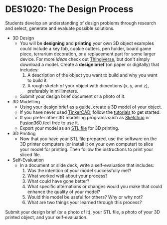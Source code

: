 # DES1020: The Design Process

Students develop an understanding of design problems through research and select, generate and evaluate possible solutions.

* 3D Design
    * You will be **designing** and **printing** your own 3D object examples could include a key fob, cookie cutters, pen holder, board game piece, terrarium decoration, or a replacement part for some larger device. For more *ideas* check out [Thingiverse](https://thingiverse.com), but don't simply download a model. Create a **design brief** (on paper or digitally) that includes:
        1. A description of the object you want to build and why you want to build it.
        1. A rough sketch of your object with dimentions (x, y, and z), preferably in millimeters.
    * Submit your design brief document or a photo of it.
* 3D Modelling
    * Using your design brief as a guide, create a 3D model of your object.
    * If you have never used [TinkerCAD](https://www.tinkercad.com), follow the [tutorials](https://www.tinkercad.com/3d-design) to get started. 
    * If you prefer other 3D modelling programs such as [Sketchup](https://www.sketchup.com/products/sketchup-for-web) or [Fusion360](https://www.autodesk.com/campaigns/education/fusion-360) feel free to use it.
    * Export your model as an [STL file](https://en.wikipedia.org/wiki/STL_(file_format)) for 3D printing.
* 3D Printing
    * Now that you have your STL file prepared, use the software on the 3D printer computers (or install it on your own computer) to slice your model for printing. Then follow the instructions to print your sliced file.
* Self-Evaluation
    * In a document or slide deck, write a self-evaluation that includes:
        1. Was the intention of your model successfully met?
        1. What worked well about your process?
        1. What could have gone better?
        1. What specific alternations or changes would you make that could enhance the quality of your model?
        1. Would this model be useful for others? Why or why not?
        1. What are two things your learned through this process?

Submit your design brief (or a photo of it), your STL file, a photo of your 3D printed object, and your self-evaluation.